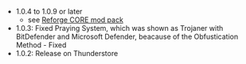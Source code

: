 * 1.0.4 to 1.0.9 or later
    * see [Reforge CORE mod pack](https://valheim.thunderstore.io/package/Krumpac/Krumpac_Reforge_Core/)
* 1.0.3: Fixed Praying System, which was shown as Trojaner with BitDefender and Microsoft Defender, beacause of the Obfustication Method - Fixed
* 1.0.2: Release on Thunderstore
